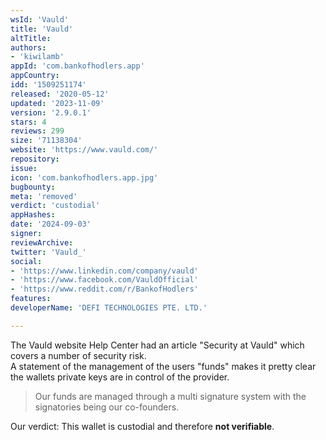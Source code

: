 ```yaml
---
wsId: 'Vauld'
title: 'Vauld'
altTitle: 
authors:
- 'kiwilamb'
appId: 'com.bankofhodlers.app'
appCountry: 
idd: '1509251174'
released: '2020-05-12'
updated: '2023-11-09'
version: '2.9.0.1'
stars: 4
reviews: 299
size: '71138304'
website: 'https://www.vauld.com/'
repository: 
issue: 
icon: 'com.bankofhodlers.app.jpg'
bugbounty: 
meta: 'removed'
verdict: 'custodial'
appHashes: 
date: '2024-09-03'
signer: 
reviewArchive: 
twitter: 'Vauld_'
social:
- 'https://www.linkedin.com/company/vauld'
- 'https://www.facebook.com/VauldOfficial'
- 'https://www.reddit.com/r/BankofHodlers'
features: 
developerName: 'DEFI TECHNOLOGIES PTE. LTD.'

---
```


The Vauld website Help Center had an article "Security at Vauld" which covers a number of security risk.<br>
A statement of the management of the users "funds" makes it pretty clear the wallets private keys are in control of the provider.

> Our funds are managed through a multi signature system with the signatories being our co-founders.

Our verdict: This wallet is custodial and therefore **not verifiable**.
